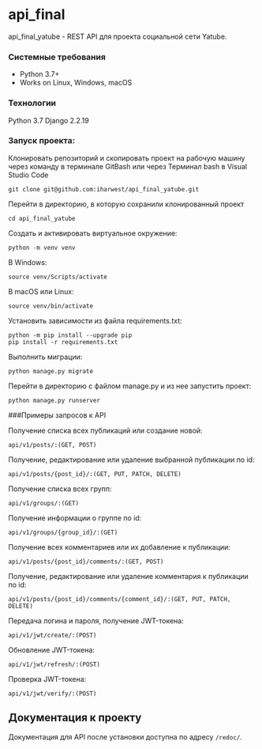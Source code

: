 # api_final
api_final_yatube - REST API для проекта социальной сети Yatube.

### Системные требования
- Python 3.7+
- Works on Linux, Windows, macOS

### Технологии
Python 3.7
Django 2.2.19

### Запуск проекта:
Клонировать репозиторий и скопировать проект на рабочую машину через команду в терминале
GitBash или через Терминал bash в Visual Studio Code
```
git clone git@github.com:iharwest/api_final_yatube.git
```
Перейти в директорию, в которую сохранили клонированный проект 
```
cd api_final_yatube
```
Cоздать и активировать виртуальное окружение:
```
python -m venv venv
```
В Windows:
```
source venv/Scripts/activate
```
В macOS или Linux:
```
source venv/bin/activate
```
Установить зависимости из файла requirements.txt:
```
python -m pip install --upgrade pip
pip install -r requirements.txt
```
Выполнить миграции:
```
python manage.py migrate
```
Перейти в директорию с файлом manage.py и из нее запустить проект:
```
python manage.py runserver
```

###Примеры запросов к API

Получение списка всех публикаций или создание новой:
```
api/v1/posts/:(GET, POST)
```
Получение, редактирование или удаление выбранной публикации по id:
```
api/v1/posts/{post_id}/:(GET, PUT, PATCH, DELETE)
```
Получение списка всех групп:
```
api/v1/groups/:(GET)
```
Получение информации о группе по id:
```
api/v1/groups/{group_id}/:(GET)
```
Получение всех комментариев или их добавление к публикации:
```
api/v1/posts/{post_id}/comments/:(GET, POST)
```
Получение, редактирование или удаление комментария к публикации по id:
```
api/v1/posts/{post_id}/comments/{comment_id}/:(GET, PUT, PATCH, DELETE) 
```
Передача логина и пароля, получение JWT-токена:
```
api/v1/jwt/create/:(POST)
```
Обновление JWT-токена:
```
api/v1/jwt/refresh/:(POST)
```
Проверка JWT-токена:
```
api/v1/jwt/verify/:(POST)
```
Документация к проекту
----------
Документация для API после установки доступна по адресу ```/redoc/```.
